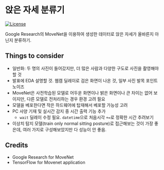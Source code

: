 # 앉은 자세 분류기

[![License](https://img.shields.io/badge/License-Apache_2.0-blue.svg)](https://opensource.org/licenses/Apache-2.0)

Google Research의 MoveNet을 이용하여 생성한 데이터로 앉은 자세가 올바른지 아닌지 분류하기.

## Things to consider
- 일반화: 두 명의 사진이 들어갔지만, 더 많은 사람과 다양한 구도로 사진을 촬영해야 할 것
- 발표에 EDA 설명할 것. 웹캠 딜레이로 검은 화면이 나온 것, 일부 사진 발목 포인트 노이즈
- MoveNet은 사전학습된 모델로 어두운 화면이나 밝은 화면이나 큰 차이는 없어 보이지만, 다른 모델로 전처리하는 경우 환경 고려 필요
- 모델을 베포한다면 작은 하드웨어에 탑재해서 베포할 가능성 고려
- PC 사양 기재 및 실시간 감지 중 시간 출력 기능 추가
	+ `wait` 딜레이 수정 필요. `datetime`으로 처음시각 `+=`로 정확한 시간 추려보기
- 이상치 탐지 모델(train only normal sitting posture)로 접근해보는 것이 가장 좋은데, 여러 가지로 구성해보았지만 다 성능이 안 좋음.
	
## Credits
- Google Research for MoveNet
- TensorFlow for Movenet application